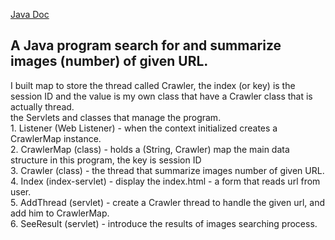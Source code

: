 [Java Doc](api/com/example/ex3_goldman_nachman/package-summary.html)
## A Java program search for and summarize images (number) of given URL.

I built map to store the thread called Crawler, the index (or key) is the session ID
and the value is my own class that have a Crawler class that is actually thread.  
    the Servlets and classes that manage the program.  
    1. Listener (Web Listener) - when the context initialized creates a CrawlerMap instance.  
    2. CrawlerMap (class) - holds a (String, Crawler) map the main data structure in this program, the key is session ID  
    3. Crawler (class) - the thread that summarize images number of given URL.  
    4. Index (index-servlet) - display the index.html - a form that reads url from user.  
    5. AddThread (servlet) - create a Crawler thread to handle the given url, and add him to CrawlerMap.  
    6. SeeResult (servlet) - introduce the results of images searching process.  
